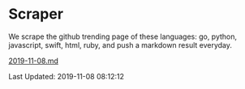 # Scraper

We scrape the github trending page of these languages: go, python, javascript, swift, html, ruby, and push a markdown result everyday.

[2019-11-08.md](https://github.com/henson/Scraper/blob/master/2019-11-08.md)

Last Updated: 2019-11-08 08:12:12